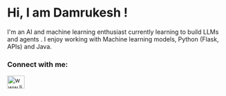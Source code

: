 
# Hi, I am Damrukesh !

I'm an AI and machine learning enthusiast currently learning to build LLMs and agents . I enjoy working with Machine learning models, Python (Flask, APIs) and Java. 



<h3 align="left">Connect with me:</h3>
<p align="left">
<a href="www.linkedin.com/in/damrukesh-daliparti-207a10259" target="blank"><img align="center" src="https://raw.githubusercontent.com/rahuldkjain/github-profile-readme-generator/master/src/images/icons/Social/linked-in-alt.svg" alt="www.linkedin.com/in/navya-bijoy-883a35249" height="30" width="40" /></a>
</p>

